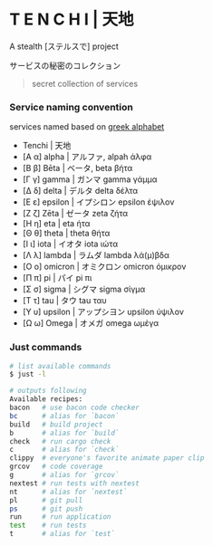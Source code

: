 # T E N C H I   |  天地

A stealth [ステルスで] project

サービスの秘密のコレクション
> secret collection of services

### Service naming convention
services named based on [greek alphabet](https://en.wikipedia.org/wiki/Greek_alphabet)

- Tenchi | 天地
- [Α α] alpha | アルファ, alpah άλφα
- [Β β] Bēta | ベータ, beta βήτα
- [Γ γ] gamma | ガンマ gamma γάμμα
- [Δ δ] delta | デルタ delta δέλτα
- [Ε ε] epsilon | イプシロン epsilon έψιλον
- [Ζ ζ] Zēta | ゼータ zeta ζήτα
- [Η η] eta | eta ήτα
- [Θ θ] theta | theta θήτα
- [Ι ι] iota | イオタ iota ιώτα
- [Λ λ] lambda | ラムダ lambda λά(μ)βδα
- [Ο ο] omicron | オミクロン omicron όμικρον
- [Π π] pi | パイ pi πι
- [Σ σ] sigma | シグマ sigma σίγμα
- [Τ τ] tau | タウ tau ταυ
- [Υ υ] upsilon | アップシヨン upsilon ύψιλον
- [Ω ω] Omega | オメガ omega ωμέγα

### Just commands

```sh
# list available commands
$ just -l

# outputs following
Available recipes:
bacon   # use bacon code checker
bc      # alias for `bacon`
build   # build project
b       # alias for `build`
check   # run cargo check
c       # alias for `check`
clippy  # everyone's favorite animate paper clip
grcov   # code coverage
g       # alias for `grcov`
nextest # run tests with nextest
nt      # alias for `nextest`
pl      # git pull
ps      # git push
run     # run application
test    # run tests
t       # alias for `test`
```
